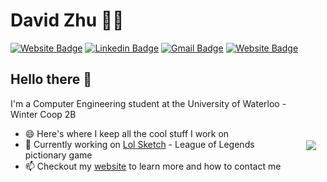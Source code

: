 # David Zhu 👨‍💻

[![Website Badge](https://img.shields.io/badge/-davidhzhu.me-8E44AD?style=flat&logo=safari&logoColor=white&link=https://davidhzhu.me)](https://davidhzhu.me)
[![Linkedin Badge](https://img.shields.io/badge/-DavidHZhu-8E44AD?style=flat&logo=Linkedin&logoColor=white&link=https://www.linkedin.com/in/DavidHZhu/)](https://www.linkedin.com/in/davidhzhu/)
[![Gmail Badge](https://img.shields.io/badge/-david.han.zhu@uwaterloo.ca-8E44AD?style=flat&logo=mail.ru&logoColor=white&link=mailto:david.han.zhu@uwaterloo.ca)](mailto:david.han.zhu@uwaterloo.ca)
[![Website Badge](https://img.shields.io/badge/-lolsketch.com-8E44AD?style=flat&logo=Riot-games&logoColor=white&link=https://lolsketch.com)](https://lolsketch.com)


## Hello there 👋<img align="right" style="margin:110px 15px" src="https://github-readme-stats.vercel.app/api?username=DavidHZhu&count_private=true&show_icons=true&include_all_commits=true&theme=algolia&hide_rank=true">
I'm a Computer Engineering student at the University of Waterloo - Winter Coop 2B
- 😄 Here's where I keep all the cool stuff I work on 
- 🔭 Currently working on [Lol Sketch](https://lolsketch.com) - League of Legends pictionary game
- 📫 Checkout my [website](https://davidhzhu.me/) to learn more and how to contact me   


<!--
**DavidHZhu/DavidHZhu** is a ✨ _special_ ✨ repository because its `README.md` (this file) appears on your GitHub profile.

Here are some ideas to get you started:

- 🔭 I’m currently working on ...
- 🌱 I’m currently learning ...
- 👯 I’m looking to collaborate on ...
- 🤔 I’m looking for help with ...
- 💬 Ask me about ...
- 📫 How to reach me: ...
- 😄 Pronouns: ...
- ⚡ Fun fact: ...
![David's github stats](https://github-readme-stats.vercel.app/api?username=DavidHZhu&count_private=true&show_icons=true&include_all_commits=true&theme=algolia&hide_rank=true) 

[![Github](https://img.shields.io/github/followers/DavidHZhu?label=Follow&style=social)](https://github.com/DavidHZhu)
[![Website](https://img.shields.io/website?up_message=https%3A%2F%2Fdavidhzhu.me%2F&url=https%3A%2F%2Fdavidhzhu.me%2F)](https://davidhzhu.me/)
[![Website](https://img.shields.io/website?down_color=lightgrey&down_message=offline&up_color=blue&up_message=Try%20lolsketch.com%21&url=https%3A%2F%2Flolsketch.com)](https://lolsketch.com/)
-->

